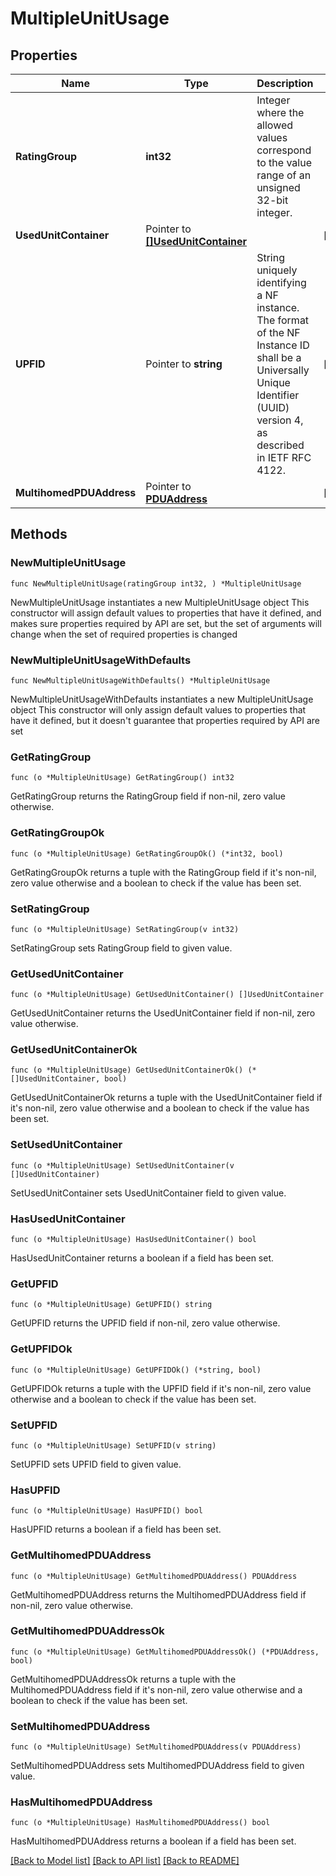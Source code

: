 # MultipleUnitUsage

## Properties

Name | Type | Description | Notes
------------ | ------------- | ------------- | -------------
**RatingGroup** | **int32** | Integer where the allowed values correspond to the value range of an unsigned 32-bit integer.  | 
**UsedUnitContainer** | Pointer to [**[]UsedUnitContainer**](UsedUnitContainer.md) |  | [optional] 
**UPFID** | Pointer to **string** | String uniquely identifying a NF instance. The format of the NF Instance ID shall be a  Universally Unique Identifier (UUID) version 4, as described in IETF RFC 4122.   | [optional] 
**MultihomedPDUAddress** | Pointer to [**PDUAddress**](PDUAddress.md) |  | [optional] 

## Methods

### NewMultipleUnitUsage

`func NewMultipleUnitUsage(ratingGroup int32, ) *MultipleUnitUsage`

NewMultipleUnitUsage instantiates a new MultipleUnitUsage object
This constructor will assign default values to properties that have it defined,
and makes sure properties required by API are set, but the set of arguments
will change when the set of required properties is changed

### NewMultipleUnitUsageWithDefaults

`func NewMultipleUnitUsageWithDefaults() *MultipleUnitUsage`

NewMultipleUnitUsageWithDefaults instantiates a new MultipleUnitUsage object
This constructor will only assign default values to properties that have it defined,
but it doesn't guarantee that properties required by API are set

### GetRatingGroup

`func (o *MultipleUnitUsage) GetRatingGroup() int32`

GetRatingGroup returns the RatingGroup field if non-nil, zero value otherwise.

### GetRatingGroupOk

`func (o *MultipleUnitUsage) GetRatingGroupOk() (*int32, bool)`

GetRatingGroupOk returns a tuple with the RatingGroup field if it's non-nil, zero value otherwise
and a boolean to check if the value has been set.

### SetRatingGroup

`func (o *MultipleUnitUsage) SetRatingGroup(v int32)`

SetRatingGroup sets RatingGroup field to given value.


### GetUsedUnitContainer

`func (o *MultipleUnitUsage) GetUsedUnitContainer() []UsedUnitContainer`

GetUsedUnitContainer returns the UsedUnitContainer field if non-nil, zero value otherwise.

### GetUsedUnitContainerOk

`func (o *MultipleUnitUsage) GetUsedUnitContainerOk() (*[]UsedUnitContainer, bool)`

GetUsedUnitContainerOk returns a tuple with the UsedUnitContainer field if it's non-nil, zero value otherwise
and a boolean to check if the value has been set.

### SetUsedUnitContainer

`func (o *MultipleUnitUsage) SetUsedUnitContainer(v []UsedUnitContainer)`

SetUsedUnitContainer sets UsedUnitContainer field to given value.

### HasUsedUnitContainer

`func (o *MultipleUnitUsage) HasUsedUnitContainer() bool`

HasUsedUnitContainer returns a boolean if a field has been set.

### GetUPFID

`func (o *MultipleUnitUsage) GetUPFID() string`

GetUPFID returns the UPFID field if non-nil, zero value otherwise.

### GetUPFIDOk

`func (o *MultipleUnitUsage) GetUPFIDOk() (*string, bool)`

GetUPFIDOk returns a tuple with the UPFID field if it's non-nil, zero value otherwise
and a boolean to check if the value has been set.

### SetUPFID

`func (o *MultipleUnitUsage) SetUPFID(v string)`

SetUPFID sets UPFID field to given value.

### HasUPFID

`func (o *MultipleUnitUsage) HasUPFID() bool`

HasUPFID returns a boolean if a field has been set.

### GetMultihomedPDUAddress

`func (o *MultipleUnitUsage) GetMultihomedPDUAddress() PDUAddress`

GetMultihomedPDUAddress returns the MultihomedPDUAddress field if non-nil, zero value otherwise.

### GetMultihomedPDUAddressOk

`func (o *MultipleUnitUsage) GetMultihomedPDUAddressOk() (*PDUAddress, bool)`

GetMultihomedPDUAddressOk returns a tuple with the MultihomedPDUAddress field if it's non-nil, zero value otherwise
and a boolean to check if the value has been set.

### SetMultihomedPDUAddress

`func (o *MultipleUnitUsage) SetMultihomedPDUAddress(v PDUAddress)`

SetMultihomedPDUAddress sets MultihomedPDUAddress field to given value.

### HasMultihomedPDUAddress

`func (o *MultipleUnitUsage) HasMultihomedPDUAddress() bool`

HasMultihomedPDUAddress returns a boolean if a field has been set.


[[Back to Model list]](../README.md#documentation-for-models) [[Back to API list]](../README.md#documentation-for-api-endpoints) [[Back to README]](../README.md)


